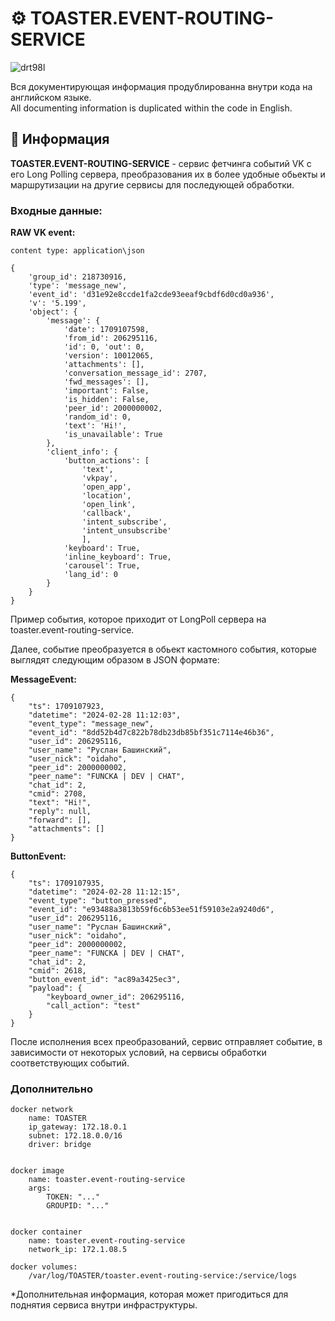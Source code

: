 # ⚙️ TOASTER.EVENT-ROUTING-SERVICE

![drt98l](https://github.com/STALCRAFT-FUNCKA/toaster.event-routing-service/assets/76991612/08409484-c9b2-41f3-9b40-8e43614f0661)

Вся документирующая информация продублированна внутри кода на английском языке.<br>
All documenting information is duplicated within the code in English.<br>


## 📄 Информация ##

**TOASTER.EVENT-ROUTING-SERVICE** - сервис фетчинга событий VK с его Long Polling сервера, преобразования их в более удобные обьекты и маршрутизации на другие сервисы для последующей обработки.

### Входные данные:

**RAW VK event:**

    content type: application\json

    {
        'group_id': 218730916,
        'type': 'message_new',
        'event_id': 'd31e92e8ccde1fa2cde93eeaf9cbdf6d0cd0a936',
        'v': '5.199',
        'object': {
            'message': {
                'date': 1709107598,
                'from_id': 206295116, 
                'id': 0, 'out': 0, 
                'version': 10012065, 
                'attachments': [], 
                'conversation_message_id': 2707, 
                'fwd_messages': [], 
                'important': False, 
                'is_hidden': False, 
                'peer_id': 2000000002, 
                'random_id': 0, 
                'text': 'Hi!', 
                'is_unavailable': True
            }, 
            'client_info': {
                'button_actions': [
                    'text', 
                    'vkpay', 
                    'open_app', 
                    'location', 
                    'open_link', 
                    'callback', 
                    'intent_subscribe', 
                    'intent_unsubscribe'
                    ], 
                'keyboard': True, 
                'inline_keyboard': True, 
                'carousel': True, 
                'lang_id': 0
            }
        }
    }

Пример события, которое приходит от LongPoll сервера на toaster.event-routing-service.

Далее, событие преобразуется в обьект кастомного события, которые выглядят следующим образом в JSON формате:

**MessageEvent:**

    {
        "ts": 1709107923,
        "datetime": "2024-02-28 11:12:03",
        "event_type": "message_new", 
        "event_id": "8dd52b4d7c822b78db23db85bf351c7114e46b36", 
        "user_id": 206295116, 
        "user_name": "Руслан Башинский", 
        "user_nick": "oidaho", 
        "peer_id": 2000000002, 
        "peer_name": "FUNCKA | DEV | CHAT", 
        "chat_id": 2, 
        "cmid": 2708, 
        "text": "Hi!", 
        "reply": null, 
        "forward": [], 
        "attachments": []
    }

**ButtonEvent:**

    {
        "ts": 1709107935, 
        "datetime": "2024-02-28 11:12:15", 
        "event_type": "button_pressed", 
        "event_id": "e93488a3813b59f6c6b53ee51f59103e2a9240d6", 
        "user_id": 206295116, 
        "user_name": "Руслан Башинский", 
        "user_nick": "oidaho", 
        "peer_id": 2000000002, 
        "peer_name": "FUNCKA | DEV | CHAT", 
        "chat_id": 2, 
        "cmid": 2618, 
        "button_event_id": "ac89a3425ec3", 
        "payload": {
            "keyboard_owner_id": 206295116, 
            "call_action": "test"
        }
    }


После исполнения всех преобразований, сервис отправляет событие, в зависимости от некоторых условий, на сервисы обработки соответствующих событий.


### Дополнительно

    docker network
        name: TOASTER
        ip_gateway: 172.18.0.1
        subnet: 172.18.0.0/16
        driver: bridge
    

    docker image
        name: toaster.event-routing-service
        args:
            TOKEN: "..."
            GROUPID: "..."
    

    docker container
        name: toaster.event-routing-service
        network_ip: 172.1.08.5

    docker volumes:
        /var/log/TOASTER/toaster.event-routing-service:/service/logs
        

*Дополнительная информация, которая может пригодиться для поднятия сервиса внутри инфраструктуры.
